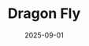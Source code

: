 ---
title: "Dragon Fly"
src: "/photos/dragonfly2.webp"
alt: "Libélula ibérica en temporada estival."
w: 2560
h: 1440
date: 2025-09-01
category: macro
tags: [libélula]
featured: true
---